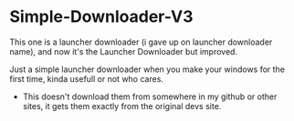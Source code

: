 # Simple-Downloader-V3
This one is a launcher downloader (i gave up on launcher downloader name), and now it's the Launcher Downloader but improved.

Just a simple launcher downloader when you make your windows for the first time, kinda usefull or not who cares.

- This doesn't download them from somewhere in my github or other sites, it gets them exactly from the original devs site.
